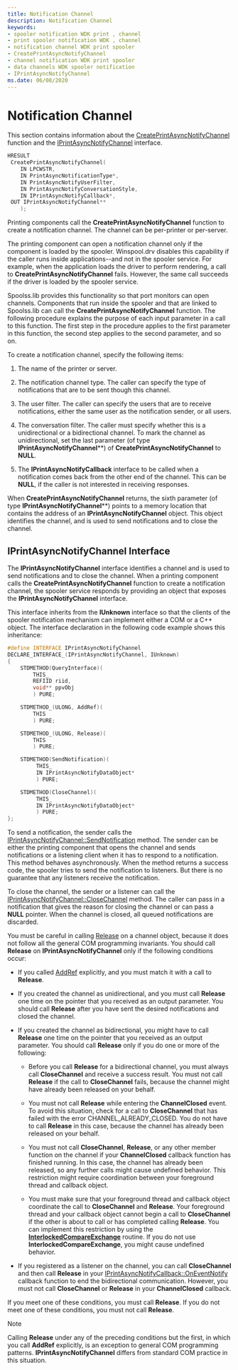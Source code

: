 ```yaml
---
title: Notification Channel
description: Notification Channel
keywords:
- spooler notification WDK print , channel
- print spooler notification WDK , channel
- notification channel WDK print spooler
- CreatePrintAsyncNotifyChannel
- channel notification WDK print spooler
- data channels WDK spooler notification
- IPrintAsyncNotifyChannel
ms.date: 06/08/2020
---
```


# Notification Channel

This section contains information about the [CreatePrintAsyncNotifyChannel](/windows/win32/api/prnasnot/nf-prnasnot-createprintasyncnotifychannel) function and the [IPrintAsyncNotifyChannel](/windows/win32/api/prnasnot/nn-prnasnot-iprintasyncnotifychannel) interface.

```cpp
HRESULT
 CreatePrintAsyncNotifyChannel(
    IN LPCWSTR,
    IN PrintAsyncNotificationType*,
    IN PrintAsyncNotifyUserFilter,
    IN PrintAsyncNotifyConversationStyle,
    IN IPrintAsyncNotifyCallback*,
 OUT IPrintAsyncNotifyChannel**
    );
```

Printing components call the **CreatePrintAsyncNotifyChannel** function to create a notification channel. The channel can be per-printer or per-server.

The printing component can open a notification channel only if the component is loaded by the spooler. Winspool.drv disables this capability if the caller runs inside applications--and not in the spooler service. For example, when the application loads the driver to perform rendering, a call to **CreatePrintAsyncNotifyChannel** fails. However, the same call succeeds if the driver is loaded by the spooler service.

Spoolss.lib provides this functionality so that port monitors can open channels. Components that run inside the spooler and that are linked to Spoolss.lib can call the **CreatePrintAsyncNotifyChannel** function. The following procedure explains the purpose of each input parameter in a call to this function. The first step in the procedure applies to the first parameter in this function, the second step applies to the second parameter, and so on.

To create a notification channel, specify the following items:

1. The name of the printer or server.

1. The notification channel type. The caller can specify the type of notifications that are to be sent though this channel.

1. The user filter. The caller can specify the users that are to receive notifications, either the same user as the notification sender, or all users.

1. The conversation filter. The caller must specify whether this is a unidirectional or a bidirectional channel. To mark the channel as unidirectional, set the last parameter (of type **IPrintAsyncNotifyChannel**\*\*) of **CreatePrintAsyncNotifyChannel** to **NULL**.

1. The **IPrintAsyncNotifyCallback** interface to be called when a notification comes back from the other end of the channel. This can be **NULL**, if the caller is not interested in receiving responses.

When **CreatePrintAsyncNotifyChannel** returns, the sixth parameter (of type **IPrintAsyncNotifyChannel**\*\*) points to a memory location that contains the address of an **IPrintAsyncNotifyChannel** object. This object identifies the channel, and is used to send notifications and to close the channel.

## IPrintAsyncNotifyChannel Interface

The **IPrintAsyncNotifyChannel** interface identifies a channel and is used to send notifications and to close the channel. When a printing component calls the **CreatePrintAsyncNotifyChannel** function to create a notification channel, the spooler service responds by providing an object that exposes the **IPrintAsyncNotifyChannel** interface.

This interface inherits from the **IUnknown** interface so that the clients of the spooler notification mechanism can implement either a COM or a C++ object. The interface declaration in the following code example shows this inheritance:

```cpp
#define INTERFACE IPrintAsyncNotifyChannel
DECLARE_INTERFACE_(IPrintAsyncNotifyChannel, IUnknown)
{
    STDMETHOD(QueryInterface)(
        THIS_
        REFIID riid,
        void** ppvObj
        ) PURE;

    STDMETHOD_(ULONG, AddRef)(
        THIS
        ) PURE;

    STDMETHOD_(ULONG, Release)(
        THIS
        ) PURE;

    STDMETHOD(SendNotification)(
         THIS_
         IN IPrintAsyncNotifyDataObject*
         ) PURE;

    STDMETHOD(CloseChannel)(
         THIS_
         IN IPrintAsyncNotifyDataObject*
         ) PURE;
};
```

To send a notification, the sender calls the [IPrintAsyncNotifyChannel::SendNotification](/windows/win32/api/prnasnot/nf-prnasnot-iprintasyncnotifychannel-sendnotification) method. The sender can be either the printing component that opens the channel and sends notifications or a listening client when it has to respond to a notification. This method behaves asynchronously. When the method returns a success code, the spooler tries to send the notification to listeners. But there is no guarantee that any listeners receive the notification.

To close the channel, the sender or a listener can call the [IPrintAsyncNotifyChannel::CloseChannel](/windows/win32/api/prnasnot/nf-prnasnot-iprintasyncnotifychannel-closechannel) method. The caller can pass in a notification that gives the reason for closing the channel or can pass a **NULL** pointer. When the channel is closed, all queued notifications are discarded.

You must be careful in calling [Release](/windows/win32/api/unknwn/nf-unknwn-iunknown-release) on a channel object, because it does not follow all the general COM programming invariants. You should call **Release** on **IPrintAsyncNotifyChannel** only if the following conditions occur:

- If you called [AddRef](/windows/win32/api/unknwn/nf-unknwn-iunknown-addref) explicitly, and you must match it with a call to **Release**.

- If you created the channel as unidirectional, and you must call **Release** one time on the pointer that you received as an output parameter. You should call **Release** after you have sent the desired notifications and closed the channel.

- If you created the channel as bidirectional, you might have to call **Release** one time on the pointer that you received as an output parameter. You should call **Release** only if you do one or more of the following:

  - Before you call **Release** for a bidirectional channel, you must always call **CloseChannel** and receive a success result. You must not call **Release** if the call to **CloseChannel** fails, because the channel might have already been released on your behalf.

  - You must not call **Release** while entering the **ChannelClosed** event. To avoid this situation, check for a call to **CloseChannel** that has failed with the error CHANNEL\_ALREADY\_CLOSED. You do not have to call **Release** in this case, because the channel has already been released on your behalf.

  - You must not call **CloseChannel**, **Release**, or any other member function on the channel if your **ChannelClosed** callback function has finished running. In this case, the channel has already been released, so any further calls might cause undefined behavior. This restriction might require coordination between your foreground thread and callback object.

  - You must make sure that your foreground thread and callback object coordinate the call to **CloseChannel** and **Release**. Your foreground thread and your callback object cannot begin a call to **CloseChannel** if the other is about to call or has completed calling **Release**. You can implement this restriction by using the [**InterlockedCompareExchange**](/windows-hardware/drivers/ddi/wdm/nf-wdm-interlockedcompareexchange) routine. If you do not use **InterlockedCompareExchange**, you might cause undefined behavior.

- If you registered as a listener on the channel, you can call **CloseChannel** and then call **Release** in your [IPrintAsyncNotifyCallback::OnEventNotify](/windows/win32/api/prnasnot/nf-prnasnot-iprintasyncnotifycallback-oneventnotify) callback function to end the bidirectional communication. However, you must not call **CloseChannel** or **Release** in your **ChannelClosed** callback.

If you meet one of these conditions, you must call **Release**. If you do not meet one of these conditions, you must not call **Release**.

> [!NOTE]
> Calling **Release** under any of the preceding conditions but the first, in which you call **AddRef** explicitly, is an exception to general COM programming patterns. **IPrintAsyncNotifyChannel** differs from standard COM practice in this situation.
